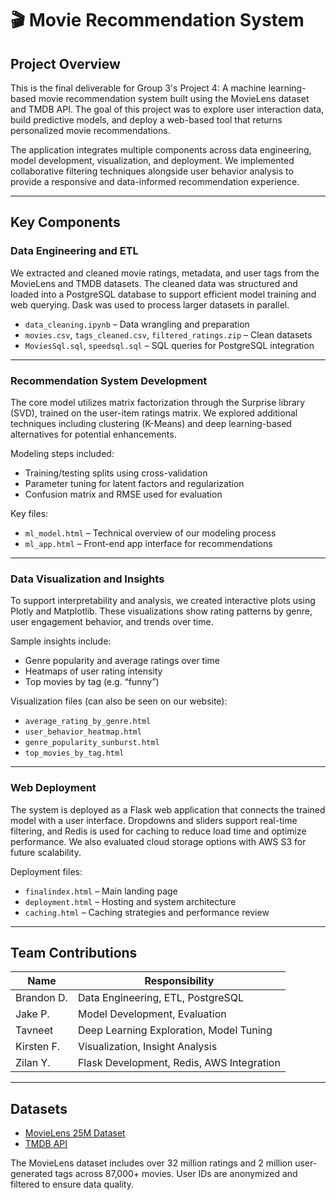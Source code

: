# 🎬 Movie Recommendation System  

## Project Overview

This is the final deliverable for Group 3's Project 4: A machine learning-based movie recommendation system built using the MovieLens dataset and TMDB API. The goal of this project was to explore user interaction data, build predictive models, and deploy a web-based tool that returns personalized movie recommendations.

The application integrates multiple components across data engineering, model development, visualization, and deployment. We implemented collaborative filtering techniques alongside user behavior analysis to provide a responsive and data-informed recommendation experience.

---

## Key Components

### Data Engineering and ETL

We extracted and cleaned movie ratings, metadata, and user tags from the MovieLens and TMDB datasets. The cleaned data was structured and loaded into a PostgreSQL database to support efficient model training and web querying. Dask was used to process larger datasets in parallel.

- `data_cleaning.ipynb` – Data wrangling and preparation
- `movies.csv`, `tags_cleaned.csv`, `filtered_ratings.zip` – Clean datasets
- `MoviesSql.sql`, `speedsql.sql` – SQL queries for PostgreSQL integration

---

### Recommendation System Development

The core model utilizes matrix factorization through the Surprise library (SVD), trained on the user-item ratings matrix. We explored additional techniques including clustering (K-Means) and deep learning-based alternatives for potential enhancements.

Modeling steps included:
- Training/testing splits using cross-validation
- Parameter tuning for latent factors and regularization
- Confusion matrix and RMSE used for evaluation

Key files:
- `ml_model.html` – Technical overview of our modeling process
- `ml_app.html` – Front-end app interface for recommendations

---

### Data Visualization and Insights

To support interpretability and analysis, we created interactive plots using Plotly and Matplotlib. These visualizations show rating patterns by genre, user engagement behavior, and trends over time.

Sample insights include:
- Genre popularity and average ratings over time
- Heatmaps of user rating intensity
- Top movies by tag (e.g. “funny”)

Visualization files (can also be seen on our website):
- `average_rating_by_genre.html`
- `user_behavior_heatmap.html`
- `genre_popularity_sunburst.html`
- `top_movies_by_tag.html`

---

### Web Deployment

The system is deployed as a Flask web application that connects the trained model with a user interface. Dropdowns and sliders support real-time filtering, and Redis is used for caching to reduce load time and optimize performance. We also evaluated cloud storage options with AWS S3 for future scalability.

Deployment files:
- `finalindex.html` – Main landing page
- `deployment.html` – Hosting and system architecture
- `caching.html` – Caching strategies and performance review

---

## Team Contributions

| Name          | Responsibility                             |
|---------------|---------------------------------------------|
| Brandon D.    | Data Engineering, ETL, PostgreSQL           |
| Jake P.       | Model Development, Evaluation               |
| Tavneet       | Deep Learning Exploration, Model Tuning     |
| Kirsten F.    | Visualization, Insight Analysis             |
| Zilan Y.      | Flask Development, Redis, AWS Integration   |

---

## Datasets

- [MovieLens 25M Dataset](https://grouplens.org/datasets/movielens/)
- [TMDB API](https://www.themoviedb.org/documentation/api)

The MovieLens dataset includes over 32 million ratings and 2 million user-generated tags across 87,000+ movies. User IDs are anonymized and filtered to ensure data quality.
